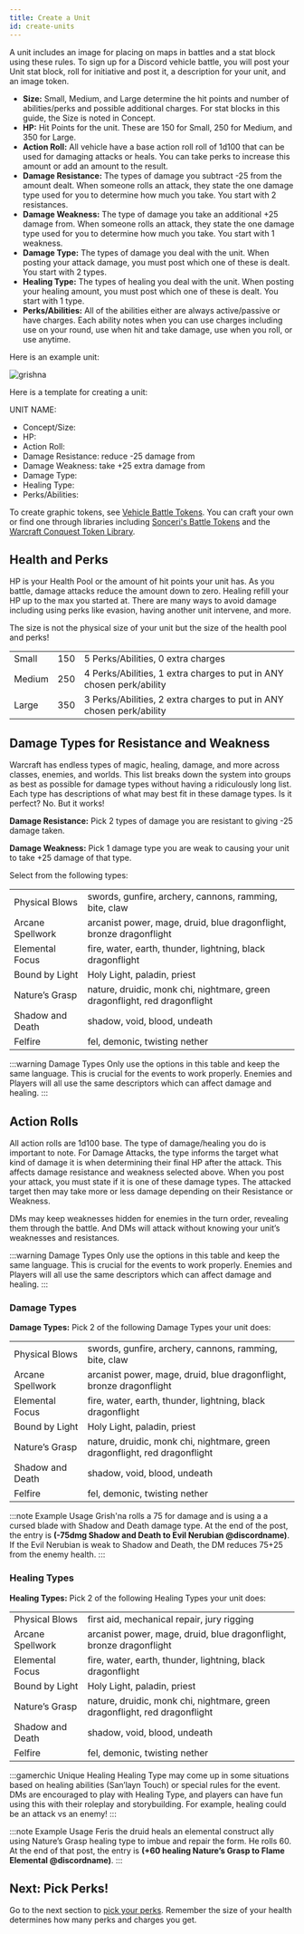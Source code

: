 ```yaml
---
title: Create a Unit
id: create-units
---
```


A unit includes an image for placing on maps in battles and a stat block using these rules. To sign up for a Discord vehicle battle, you will post your Unit stat block, roll for initiative and post it, a description for your unit, and an image token.

* **Size:** Small, Medium, and Large determine the hit points and number of abilities/perks and possible additional charges. For stat blocks in this guide, the Size is noted in Concept.
* **HP:** Hit Points for the unit. These are 150 for Small, 250 for Medium, and 350 for Large.
* **Action Roll:** All vehicle have a base action roll roll of 1d100 that can be used for damaging attacks or heals. You can take perks to increase this amount or add an amount to the result.
* **Damage Resistance:** The types of damage you subtract -25 from the amount dealt. When someone rolls an attack, they state the one damage type used for you to determine how much you take. You start with 2 resistances.
* **Damage Weakness:** The type of damage you take an additional +25 damage from. When someone rolls an attack, they state the one damage type used for you to determine how much you take. You start with 1 weakness.
* **Damage Type:** The types of damage you deal with the unit. When posting your attack damage, you must post which one of these is dealt. You start with 2 types.
* **Healing Type:** The types of healing you deal with the unit. When posting your healing amount, you must post which one of these is dealt. You start with 1 type.
* **Perks/Abilities:** All of the abilities either are always active/passive or have charges. Each ability notes when you can use charges including use on your round, use when hit and take damage, use when you roll, or use anytime.

Here is an example unit:

![grishna](/img/war-legends/grishna.png)

Here is a template for creating a unit:

UNIT NAME:
* Concept/Size: 
* HP: 
* Action Roll: 
* Damage Resistance: reduce -25 damage from 
* Damage Weakness: take +25 extra damage from 
* Damage Type: 
* Healing Type: 
* Perks/Abilities: 

To create graphic tokens, see [Vehicle Battle Tokens](intro). You can craft your own or find one through libraries including [Sonceri's Battle Tokens](https://drive.google.com/drive/u/1/folders/1Trn2hg7KyClWY3FemK_43al4TEEMGZLa) and the [Warcraft Conquest Token Library](https://drive.google.com/drive/u/2/folders/1JTp-cFxT3RAdBbJVrUp4ss8XwRe0-J2d).

## Health and Perks
HP is your Health Pool or the amount of hit points your unit has. As you battle, damage attacks reduce the amount down to zero. Healing refill your HP up to the max you started at. There are many ways to avoid damage including using perks like evasion, having another unit intervene, and more. 

The size is not the physical size of your unit but the size of the health pool and perks!

<div class="info-rows">

| | | |
| -- | -- | -- |
| Small | 150 | 5 Perks/Abilities, 0 extra charges |
| Medium | 250 | 4 Perks/Abilities, 1 extra charges to put in ANY chosen perk/ability |
| Large | 350 | 3 Perks/Abilities, 2 extra charges to put in ANY chosen perk/ability |

</div>

## Damage Types for Resistance and Weakness

Warcraft has endless types of magic, healing, damage, and more across classes, enemies, and worlds. This list breaks down the system into groups as best as possible for damage types without having a ridiculously long list. Each type has descriptions of what may best fit in these damage types. Is it perfect? No. But it works!

**Damage Resistance:** Pick 2 types of damage you are resistant to giving -25 damage taken.

**Damage Weakness:** Pick 1 damage type you are weak to causing your unit to take +25 damage of that type.

Select from the following types:

<div class="info-rows">

| | |
| -- | -- |
| Physical Blows | swords, gunfire, archery, cannons, ramming, bite, claw |
| Arcane Spellwork | arcanist power, mage, druid, blue dragonflight, bronze dragonflight |
| Elemental Focus | fire, water, earth, thunder, lightning, black dragonflight |
| Bound by Light | Holy Light, paladin, priest |
| Nature’s Grasp | nature, druidic, monk chi, nightmare, green dragonflight, red dragonflight |
| Shadow and Death | shadow, void, blood, undeath |
| Felfire | fel, demonic, twisting nether |

</div>

:::warning Damage Types
Only use the options in this table and keep the same language. This is crucial for the events to work properly. Enemies and Players will all use the same descriptors which can affect damage and healing.
:::

## Action Rolls

All action rolls are 1d100 base. The type of damage/healing you do is important to note. 
For Damage Attacks, the type informs the target what kind of damage it is when determining their final HP after the attack. This affects damage resistance and weakness selected above. When you post your attack, you must state if it is one of these damage types. The attacked target then may take more or less damage depending on their Resistance or Weakness.

DMs may keep weaknesses hidden for enemies in the turn order, revealing them through the battle. And DMs will attack without knowing your unit’s weaknesses and resistances.

:::warning Damage Types
Only use the options in this table and keep the same language. This is crucial for the events to work properly. Enemies and Players will all use the same descriptors which can affect damage and healing.
:::

### Damage Types

**Damage Types:** Pick 2 of the following Damage Types your unit does:  

<div class="info-rows">

| | |
| -- | -- |
| Physical Blows | swords, gunfire, archery, cannons, ramming, bite, claw |
| Arcane Spellwork | arcanist power, mage, druid, blue dragonflight, bronze dragonflight |
| Elemental Focus | fire, water, earth, thunder, lightning, black dragonflight |
| Bound by Light | Holy Light, paladin, priest |
| Nature’s Grasp | nature, druidic, monk chi, nightmare, green dragonflight, red dragonflight |
| Shadow and Death | shadow, void, blood, undeath |
| Felfire | fel, demonic, twisting nether |

</div>

:::note Example Usage
Grish'na rolls a 75 for damage and is using a a cursed blade with Shadow and Death damage type. At the end of the post, the entry is **(-75dmg Shadow and Death to Evil Nerubian @discordname)**. If the Evil Nerubian is weak to Shadow and Death, the DM reduces 75+25 from the enemy health.
:::

### Healing Types

**Healing Types:** Pick 2 of the following Healing Types your unit does:  

<div class="info-rows">

| | |
| -- | -- |
| Physical Blows | first aid, mechanical repair, jury rigging |
| Arcane Spellwork | arcanist power, mage, druid, blue dragonflight, bronze dragonflight |
| Elemental Focus | fire, water, earth, thunder, lightning, black dragonflight |
| Bound by Light | Holy Light, paladin, priest |
| Nature’s Grasp | nature, druidic, monk chi, nightmare, green dragonflight, red dragonflight |
| Shadow and Death | shadow, void, blood, undeath |
| Felfire | fel, demonic, twisting nether |

</div>

:::gamerchic Unique Healing
Healing Type may come up in some situations based on healing abilities (San’layn Touch) or special rules for the event. DMs are encouraged to play with Healing Type, and players can have fun using this with their roleplay and storybuilding. For example, healing could be an attack vs an enemy!
:::

:::note Example Usage
Feris the druid heals an elemental construct ally using Nature’s Grasp healing type to imbue and repair the form. He rolls 60. At the end of that post, the entry is **(+60 healing Nature’s Grasp to Flame Elemental @discordname)**.
:::

## Next: Pick Perks!
Go to the next section to [pick your perks](select-perks). Remember the size of your health determines how many perks and charges you get.
